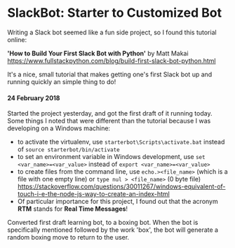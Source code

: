# SlackBot: Starter to Customized Bot

Writing a Slack bot seemed like a fun side project, so I found this tutorial online:

__'How to Build Your First Slack Bot with Python'__ by Matt Makai \
<https://www.fullstackpython.com/blog/build-first-slack-bot-python.html>

It's a nice, small tutorial that makes getting one's first Slack bot up and running quickly an simple thing to do!

#### 24 February 2018
Started the project yesterday, and got the first draft of it running today. Some things I noted that were different than the tutorial because I was developing on a Windows machine:
* to activate the virtualenv, use `starterbot\Scripts\activate.bat` instead of `source starterbot/bin/activate`
* to set an environment variable in Windows development, use `set <var_name>=<var_value>` instead of `export <var_name>=<var_value>`
* to create files from the command line, use `echo.><file_name>` (which is a file with one empty line) or `type nul > <file_name>` (0 byte file)
<https://stackoverflow.com/questions/30011267/windows-equivalent-of-touch-i-e-the-node-js-way-to-create-an-index-html>
* Of particular importance for this project, I found out that the acronym **RTM** stands for **Real Time Messages**!

Converted first draft learning bot, to a boxing bot. When the bot is specifically mentioned followed by the work 'box', the bot will generate a random boxing move to return to the user.
